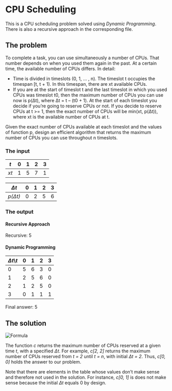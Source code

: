 # CPU Scheduling

This is a CPU scheduling problem solved using *Dynamic Programming*. There is also a recursive approach in the corresponding file.

## The problem

To complete a task, you can use simultaneously a number of CPUs. That number depends on when you used them again in the past. At a certain time, the available number of CPUs differs. In detail:
*	Time is divided in timeslots (0, 1, … , n). The timeslot t occupies the timespan [t, t + 1). In this timespan, there are xt available CPUs.
*	If you are at the start of timeslot t and the last timeslot in which you used CPUs was timeslot t0, then the maximum number of CPUs you can use now is p(Δt), where Δt = t – (t0 + 1). At the start of each timeslot you decide if you’re going to reserve CPUs or not. If you decide to reserve CPUs at t >= 1, then the exact number of CPUs will be min(xt, p(Δt)), where xt is the available number of CPUs at t.

Given the exact number of CPUs available at each timeslot and the values of function p, design an efficient algorithm that returns the maximum number of CPUs you can use throughout n timeslots.

### The input

*t* | 0 | 1 | 2 | 3
--- | --- | --- | --- | --- |
*xt* | 1 | 5 | 7 | 1

*Δt* | 0 | 1 | 2 | 3
--- | --- | --- | --- | --- |
*p(Δt)* | 0 | 2 | 5 | 6

### The output

#### Recursive Approach

Recursive:  5

#### Dynamic Programming

*Δt*\\*t* | 0 | 1 | 2 | 3
--- | --- | --- | --- | --- |
0 | 5 | 6 | 3 | 0
1 | 2 | 5 | 6 | 0
2 | 1 | 2 | 5 | 0
3 | 0 | 1 | 1 | 1

Final answer:  5

## The solution

![Formula](https://image.ibb.co/bC7RCv/cpu_scheduling.png)

The function *c* returns the maximum number of CPUs reserved at a given time *t*, with a specified *Δt*. For example, *c[2, 2]* returns the maximum number of CPUs reserved from *t = 2* until *t = n*, with initial *Δt = 2*. Thus, *c[0, 0]* holds the answer to our problem.

Note that there are elements in the table whose values don’t make sense and therefore not used in the solution. For instance, *c[0, 1]* is does not make sense because the initial *Δt* equals 0 by design.
